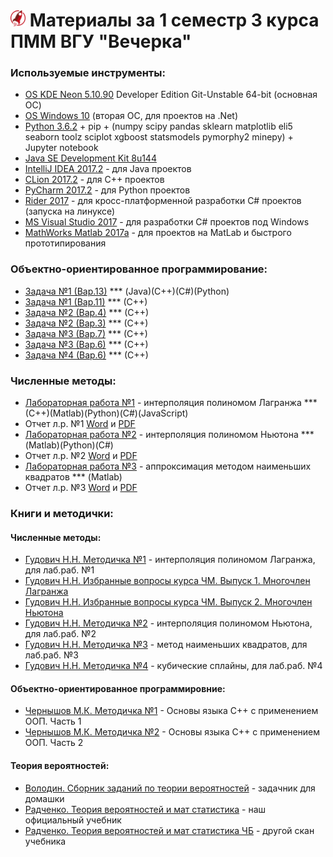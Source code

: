 # <img src="./img/logo_raketa.png" width="24"> Материалы за 1 семестр 3 курса ПММ ВГУ "Вечерка"

### Используемые инструменты:

- [OS KDE Neon 5.10.90](https://neon.kde.org/download) Developer Edition Git-Unstable 64-bit (основная ОС)
- [OS Windows 10](https://www.microsoft.com/ru-ru/windows) (вторая ОС, для проектов на .Net)
- [Python 3.6.2](https://pypi.python.org/pypi) + pip + (numpy scipy pandas sklearn matplotlib eli5 seaborn toolz sciplot xgboost statsmodels pymorphy2 minepy) + Jupyter notebook
- [Java SE Development Kit 8u144](http://www.oracle.com/technetwork/java/javase/downloads/jdk8-downloads-2133151.html)
- [IntelliJ IDEA 2017.2](https://www.jetbrains.com/idea/) - для Java проектов
- [CLion 2017.2](https://www.jetbrains.com/clion/) - для C++ проектов
- [PyCharm 2017.2](https://www.jetbrains.com/pycharm/) - для Python проектов
- [Rider 2017](https://www.jetbrains.com/rider/) - для кросс-платформенной разработки C# проектов (запуска на линуксе)
- [MS Visual Studio 2017](https://www.visualstudio.com/ru/downloads) - для разработки C# проектов под Windows
- [MathWorks Matlab 2017a](https://www.mathworks.com/company/newsroom/mathworks-announces-release-2017a-of-the-matlab-and-simulink-pro.html) - для проектов на MatLab и быстрого прототипирования


### Объектно-ориентированное программирование:
- [Задача №1 (Вар.13)](./OOP_01.md) *** (Java)(С++)(С#)(Python)
- [Задача №1 (Вар.11)](./OOP_01z.md) *** (С++)
- [Задача №2 (Вар.4)](./OOP_02.md) *** (С++)
- [Задача №2 (Вар.3)](./OOP_02z.md) *** (С++)
- [Задача №3 (Вар.7)](./OOP_03.md) *** (С++)
- [Задача №3 (Вар.6)](./OOP_03z.md) *** (С++)
- [Задача №4 (Вар.6)](./OOP_04.md) *** (С++)


### Численные методы:
- [Лабораторная работа №1](./NM_01.md) - интерполяция полиномом Лагранжа *** (С++)(Matlab)(Python)(C#)(JavaScript)
- Отчет л.р. №1 [Word](https://cloud.mail.ru/public/JRUV/mpLoobjWK) и [PDF](https://cloud.mail.ru/public/5dKV/awM2Yxyij)
- [Лабораторная работа №2](./NM_02.md) - интерполяция полиномом Ньютона *** (Matlab)(Python)(C#)
- Отчет л.р. №2 [Word](https://cloud.mail.ru/public/LBsj/8gCpbQA3L) и [PDF](https://cloud.mail.ru/public/54Hb/Yof4Kxwd2)
- [Лабораторная работа №3](./NM_03.md) - аппроксимация методом наименьших квадратов *** (Matlab)
- Отчет л.р. №3 [Word](https://cloud.mail.ru/public/ACnb/DrHyXCz4Z) и [PDF](https://cloud.mail.ru/public/A9dQ/71yfhWdsH)


### Книги и методички:

#### Численные методы:
- [Гудович Н.Н. Методичка №1](https://cloud.mail.ru/public/3nsf/EusLapYc2) - интерполяция полиномом Лагранжа, для лаб.раб. №1
- [Гудович Н.Н. Избранные вопросы курса ЧМ. Выпуск 1. Многочлен Лагранжа](https://cloud.mail.ru/public/FfDD/PFoSywuQg)
- [Гудович Н.Н. Избранные вопросы курса ЧМ. Выпуск 2. Многочлен Ньютона](https://cloud.mail.ru/public/Mq2C/r5afcFqjT)
- [Гудович Н.Н. Методичка №2](https://cloud.mail.ru/public/2Esu/c8CQofd2n) - интерполяция полиномом Ньютона, для лаб.раб. №2
- [Гудович Н.Н. Методичка №3](https://cloud.mail.ru/public/C1jD/AddXDVL8N) - метод наименьших квадратов, для лаб.раб. №3
- [Гудович Н.Н. Методичка №4](https://cloud.mail.ru/public/FKum/kPAac3XDU) - кубические сплайны, для лаб.раб. №4

#### Объектно-ориентированное программировние:
- [Чернышов М.К. Методичка №1](https://cloud.mail.ru/public/MHuZ/KoQVWrJGw) - Основы языка C++ с применением ООП. Часть 1
- [Чернышов М.К. Методичка №2](https://cloud.mail.ru/public/4oma/9qFewBLvP) - Основы языка C++ с применением ООП. Часть 2

#### Теория вероятностей:
- [Володин. Сборник заданий по теории вероятностей](https://cloud.mail.ru/public/CA2U/vtADJ73wA) - задачник для домашки
- [Радченко. Теория вероятностей и мат статистика](https://cloud.mail.ru/public/CB7u/J8B8Ggcxt) - наш официальный учебник
- [Радченко. Теория вероятностей и мат статистика ЧБ](https://cloud.mail.ru/public/8PKn/bfidp5YC5) - другой скан учебника